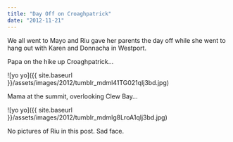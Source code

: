 ```yaml
---
title: "Day Off on Croaghpatrick"
date: "2012-11-21"
---
```


We all went to Mayo and Riu gave her parents the day off while she went to hang out with Karen and Donnacha in Westport. 

Papa on the hike up Croaghpatrick…

![yo yo]({{ site.baseurl }}/assets/images/2012/tumblr_mdml41TG021qlj3bd.jpg)

Mama at the summit, overlooking Clew Bay…

![yo yo]({{ site.baseurl }}/assets/images/2012/tumblr_mdmlg8LroA1qlj3bd.jpg)

No pictures of Riu in this post. Sad face.
